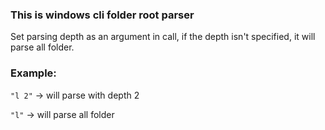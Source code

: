 ### This is windows cli folder root parser

Set parsing depth as an argument in call, if the depth isn't specified, it will
parse all folder.

### Example:
`"l 2"` -> will parse with depth 2

`"l"` -> will parse all folder